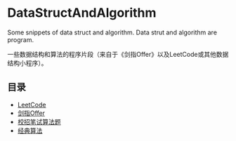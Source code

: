 # DataStructAndAlgorithm
Some snippets of data struct and algorithm. Data strut and algorithm are program.

一些数据结构和算法的程序片段（来自于《剑指Offer》以及LeetCode或其他数据结构小程序）。

## 目录
- [LeetCode](https://github.com/RojerAlone/DataStructAndAlgorithm/tree/master/src/cn.alone/LeetCode)
- [剑指Offer](https://github.com/RojerAlone/DataStructAndAlgorithm/tree/master/src/cn.alone/SwordToOffer)
- [校招笔试算法题](https://github.com/RojerAlone/DataStructAndAlgorithm/tree/master/src/cn.alone/exam)
- [经典算法](https://github.com/RojerAlone/DataStructAndAlgorithm/tree/master/src/cn.alone/algorithm)